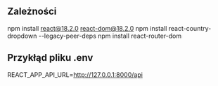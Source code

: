 ## Zależności

npm install react@18.2.0 react-dom@18.2.0
npm install react-country-dropdown --legacy-peer-deps
npm install react-router-dom


## Przykłąd pliku .env

REACT_APP_API_URL=http://127.0.0.1:8000/api